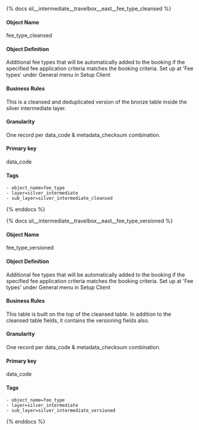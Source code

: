 {% docs sil__intermediate__travelbox__east__fee_type_cleansed %}

#### Object Name
fee_type_cleansed

#### Object Definition
Additional fee types that will be automatically added to the booking if the specified fee application criteria matches the booking criteria. Set up at &#39;Fee types&#39; under General menu in Setup Client

#### Business Rules
This is a cleansed and deduplicated version of the bronze table inside the silver intermediate layer.

#### Granularity
One record per data_code & metadata_checksum combination.

#### Primary key
data_code

#### Tags
    - object_name=fee_type
    - layer=silver_intermediate
    - sub_layer=silver_intermediate_cleansed

{% enddocs %}

{% docs sil__intermediate__travelbox__east__fee_type_versioned %}

#### Object Name
fee_type_versioned

#### Object Definition
Additional fee types that will be automatically added to the booking if the specified fee application criteria matches the booking criteria. Set up at &#39;Fee types&#39; under General menu in Setup Client

#### Business Rules
This table is built on the top of the cleansed table. In addition to the cleansed table fields, it contains the versioning fields also.

#### Granularity
One record per data_code & metadata_checksum combination.

#### Primary key
data_code

#### Tags
    - object_name=fee_type
    - layer=silver_intermediate
    - sub_layer=silver_intermediate_versioned

{% enddocs %}